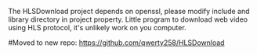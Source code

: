 The HLSDownload project depends on openssl, please modify include and library directory in project property.
Little program to download web video using HLS protocol, it's unlikely work on you computer.

#Moved to new repo:
https://github.com/qwerty258/HLSDownload